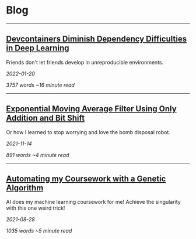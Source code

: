 # Blog

---

## [Devcontainers Diminish Dependency Difficulties in Deep Learning](devcontainers)

Friends don't let friends develop in unreproducible environments.

*2022-01-20*

*3757 words ~16 minute read*

---

## [Exponential Moving Average Filter Using Only Addition and Bit Shift](filters)

Or how I learned to stop worrying and love the bomb disposal robot.

*2021-11-14*

*891 words ~4 minute read*

---

## [Automating my Coursework with a Genetic Algorithm](genetic-algo)

AI does my machine learning coursework for me! Achieve the singularity with this one weird trick! 

*2021-08-28*

*1035 words ~5 minute read*

